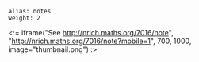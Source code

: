 ````
alias: notes
weight: 2
````

<:= iframe("See http://nrich.maths.org/7016/note", "http://nrich.maths.org/7016/note?mobile=1", 700, 1000, image="thumbnail.png") :>
